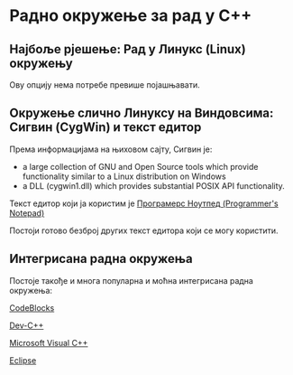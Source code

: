 # Радно окружење за рад у С++

## Најбоље рјешење: Рад у Линукс (Linux) окружењу

Ову опцију нема потребе превише појашњавати.

## Окружење слично Линуксу на Виндовсима: Сигвин (CygWin) и текст едитор

Према информацијама на њиховом сајту, Сигвин је:

* a large collection of GNU and Open Source tools which provide functionality similar to a Linux distribution on Windows
* a DLL (cygwin1.dll) which provides substantial POSIX API functionality.

Текст едитор који ја користим је [Програмерс Ноутпед (Programmer's Notepad)](http://www.pnotepad.org/)

Постоји готово безброј других текст едитора који се могу користити.

## Интегрисана радна окружења

Постоје такође и многа популарна и моћна интегрисана радна окружења:

[CodeBlocks](http://www.codeblocks.org/)

[Dev-C++](http://www.bloodshed.net/devcpp.html)

[Microsoft Visual C++](https://en.wikipedia.org/wiki/Microsoft_Visual_C%2B%2B)

[Eclipse](https://eclipse.org/)
